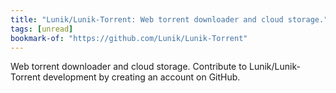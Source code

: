 ```yaml
---
title: "Lunik/Lunik-Torrent: Web torrent downloader and cloud storage."
tags: [unread]
bookmark-of: "https://github.com/Lunik/Lunik-Torrent"
---
```

Web torrent downloader and cloud storage. Contribute to Lunik/Lunik-Torrent development by creating an account on GitHub.